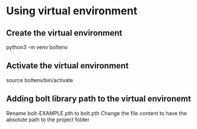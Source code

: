 # Using virtual environment

## Create the virtual environment
python3 -m venv boltenv

## Activate the virtual environment
source boltenv/bin/activate

## Adding bolt library path to the virtual environemt
Rename bolt-EXAMPLE.pth to bolt.pth
Change the file content to have the absolute path to the project folder
